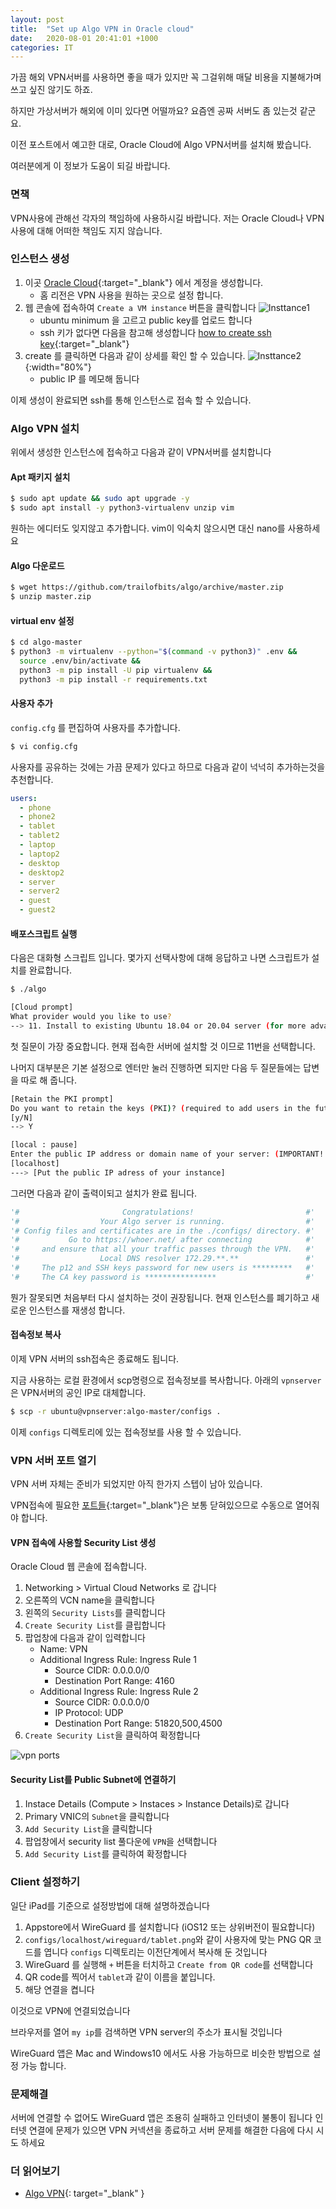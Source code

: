 ```yaml
---
layout: post
title:  "Set up Algo VPN in Oracle cloud"
date:   2020-08-01 20:41:01 +1000
categories: IT
---
```


가끔 해외 VPN서버를 사용하면 좋을 때가 있지만 꼭 그걸위해 매달 비용을 지불해가며 쓰고 싶진 않기도 하죠.

하지만 가상서버가 해외에 이미 있다면 어떨까요? 요즘엔 공짜 서버도 좀 있는것 같군요.

이전 포스트에서 예고한 대로, Oracle Cloud에 Algo VPN서버를 설치해 봤습니다.

여러분에게 이 정보가 도움이 되길 바랍니다.

### 면책

VPN사용에 관해선 각자의 책임하에 사용하시길 바랍니다.
저는 Oracle Cloud나 VPN사용에 대해 어떠한 책임도 지지 않습니다.

### 인스턴스 생성

1. 이곳 [Oracle Cloud](https://www.oracle.com/au/cloud/free/){:target="_blank"} 에서 계정을 생성합니다.
    - 홈 리전은 VPN 사용을 원하는 곳으로 설정 합니다.
1. 웹 콘솔에 접속하여 `Create a VM instance` 버튼을 클릭합니다
  ![Insttance1](/assets/images/2020/vpn/instance1.jpg)
    - ubuntu minimum 을 고르고 public key를 업로드 합니다
    - ssh 키가 없다면 다음을 참고해 생성합니다 [how to create ssh key][howto-ssh]{:target="_blank"}
1. create 를 클릭하면 다음과 같이 상세를 확인 할 수 있습니다.
  ![Insttance2](/assets/images/2020/vpn/instance2.jpg){:width="80%"}
    - public IP 를 메모해 둡니다

이제 생성이 완료되면 ssh를 통해 인스턴스로 접속 할 수 있습니다.


### Algo VPN 설치

위에서 생성한 인스턴스에 접속하고 다음과 같이 VPN서버를 설치합니다

#### Apt 패키지 설치

```sh
$ sudo apt update && sudo apt upgrade -y
$ sudo apt install -y python3-virtualenv unzip vim
```

원하는 에디터도 잊지않고 추가합니다. vim이 익숙치 않으시면 대신 nano를 사용하세요

#### Algo 다운로드

```sh
$ wget https://github.com/trailofbits/algo/archive/master.zip
$ unzip master.zip
```

#### virtual env 설정

```sh
$ cd algo-master
$ python3 -m virtualenv --python="$(command -v python3)" .env &&
  source .env/bin/activate &&
  python3 -m pip install -U pip virtualenv &&
  python3 -m pip install -r requirements.txt
```

#### 사용자 추가

`config.cfg` 를 편집하여 사용자를 추가합니다.

```sh
$ vi config.cfg
```

사용자를 공유하는 것에는 가끔 문제가 있다고 하므로 다음과 같이 넉넉히 추가하는것을 추천합니다.

```yml
users:
  - phone
  - phone2
  - tablet
  - tablet2
  - laptop
  - laptop2
  - desktop
  - desktop2
  - server
  - server2
  - guest
  - guest2
```

#### 배포스크립트 실행

다음은 대화형 스크립트 입니다.
몇가지 선택사항에 대해 응답하고 나면 스크립트가 설치를 완료합니다.

```sh
$ ./algo
```

```sh
[Cloud prompt]
What provider would you like to use?
--> 11. Install to existing Ubuntu 18.04 or 20.04 server (for more advanced users)
```

첫 질문이 가장 중요합니다.
현재 접속한 서버에 설치할 것 이므로 11번을 선택합니다.

나머지 대부분은 기본 설정으로 엔터만 눌러 진행하면 되지만 다음 두 질문들에는 답변을 따로 해 줍니다.

```sh
[Retain the PKI prompt]
Do you want to retain the keys (PKI)? (required to add users in the future, but less secure)
[y/N]
--> Y
```

```sh
[local : pause]
Enter the public IP address or domain name of your server: (IMPORTANT! This is used to verify the certificate)
[localhost]
---> [Put the public IP adress of your instance]
```

그러면 다음과 같이 출력이되고 설치가 완료 됩니다.

```python
'#                       Congratulations!                         #'
'#                  Your Algo server is running.                  #'
'# Config files and certificates are in the ./configs/ directory. #'
'#           Go to https://whoer.net/ after connecting            #'
'#     and ensure that all your traffic passes through the VPN.   #'
'#                  Local DNS resolver 172.29.**.**               #'
'#     The p12 and SSH keys password for new users is *********   #'
'#     The CA key password is ****************                    #'

```

뭔가 잘못되면 처음부터 다시 설치하는 것이 권장됩니다. 현재 인스턴스를 폐기하고 새로운 인스턴스를 재생성 합니다.

#### 접속정보 복사

이제 VPN 서버의 ssh접속은 종료해도 됩니다.

지금 사용하는 로컬 환경에서 scp명령으로 접속정보를 복사합니다.
아래의 `vpnserver`은 VPN서버의 공인 IP로 대체합니다.

```sh
$ scp -r ubuntu@vpnserver:algo-master/configs .
```

이제 `configs` 디렉토리에 있는 접속정보를 사용 할 수 있습니다.

### VPN 서버 포트 열기

VPN 서버 자체는 준비가 되었지만 아직 한가지 스텝이 남아 있습니다.

VPN접속에 필요한 [포트들][algo-vpn-ports]{:target="_blank"}은 보통 닫혀있으므로 수동으로 열어줘야 합니다.

#### VPN 접속에 사용할 Security List 생성 

Oracle Cloud 웹 콘솔에 접속합니다.

1. Networking > Virtual Cloud Networks 로 갑니다
1. 오른쪽의 VCN name을 클릭합니다
1. 왼쪽의 `Security Lists`를 클릭합니다
1. `Create Security List`를 클립합니다
1. 팝업창에 다음과 같이 입력합니다
    - Name: VPN
    - Additional Ingress Rule: Ingress Rule 1
        - Source CIDR: 0.0.0.0/0
        - Destination Port Range: 4160
    - Additional Ingress Rule: Ingress Rule 2
        - Source CIDR: 0.0.0.0/0
        - IP Protocol: UDP
        - Destination Port Range: 51820,500,4500
1. `Create Security List`을 클릭하여 확정합니다

![vpn ports](/assets/images/2020/vpn/vpn.ports.jpg)

#### Security List를 Public Subnet에 연결하기

1. Instace Details (Compute > Instaces > Instance Details)로 갑니다
1. Primary VNIC의 `Subnet`을 클릭합니다
1. `Add Security List`을 클릭합니다
1. 팝업창에서 security list 풀다운에 `VPN`을 선택합니다
1. `Add Security List`를 클릭하여 확정합니다

### Client 설정하기

일단 iPad를 기준으로 설정방법에 대해 설명하겠습니다

1. Appstore에서 WireGuard 를 설치합니다 (iOS12 또는 상위버전이 필요합니다)
1. `configs/localhost/wireguard/tablet.png`와 같이 사용자에 맞는 PNG QR 코드를 엽니다
  `configs` 디렉토리는 이전단계에서 복사해 둔 것입니다
1. WireGuard 를 실행해 `+` 버튼을 터치하고 `Create from QR code`를 선택합니다
1. QR code를 찍어서 `tablet`과 같이 이름을 붙입니다.
1. 해당 연결을 켭니다

이것으로 VPN에 연결되었습니다

브라우저를 열어 `my ip`를 검색하면 VPN server의 주소가 표시될 것입니다

WireGuard 앱은 Mac and Windows10 에서도 사용 가능하므로 비슷한 방법으로 설정 가능 합니다.

### 문제해결

서버에 연결할 수 없어도 WireGuard 앱은 조용히 실패하고 인터넷이 불통이 됩니다
인터넷 연결에 문제가 있으면 VPN 커넥션을 종료하고 서버 문제를 해결한 다음에 다시 시도 하세요

### 더 읽어보기

- [Algo VPN](https://github.com/trailofbits/algo#deploy-the-algo-server){: target="_blank" }

[algo-vpn-ports]: https://github.com/trailofbits/algo/blob/master/docs/firewalls.md
[howto-ssh]: https://docs.github.com/en/github/authenticating-to-github/generating-a-new-ssh-key-and-adding-it-to-the-ssh-agent
